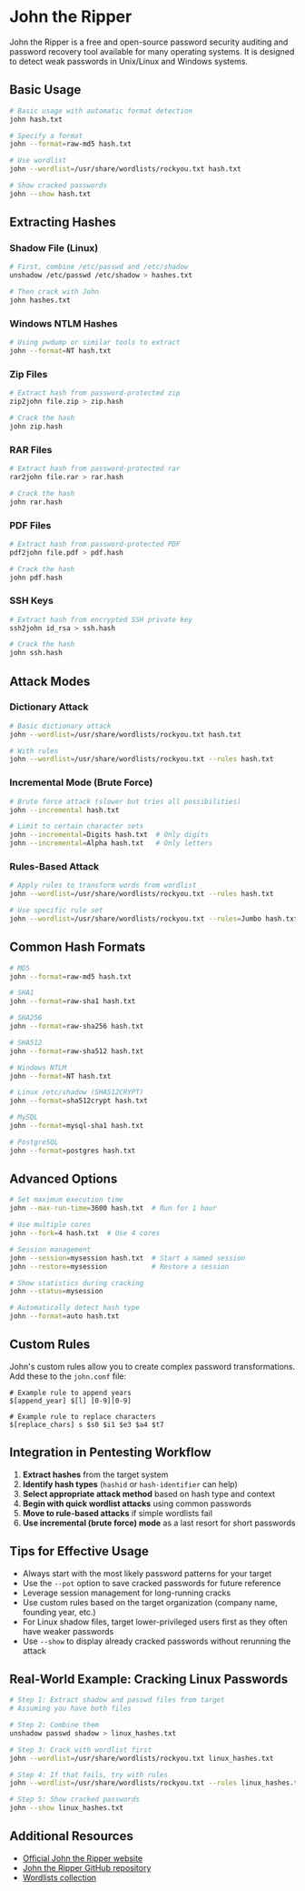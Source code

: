 # John the Ripper

John the Ripper is a free and open-source password security auditing and password recovery tool available for many operating systems. It is designed to detect weak passwords in Unix/Linux and Windows systems.

## Basic Usage

```bash
# Basic usage with automatic format detection
john hash.txt

# Specify a format
john --format=raw-md5 hash.txt

# Use wordlist
john --wordlist=/usr/share/wordlists/rockyou.txt hash.txt

# Show cracked passwords
john --show hash.txt
```

## Extracting Hashes

### Shadow File (Linux)

```bash
# First, combine /etc/passwd and /etc/shadow
unshadow /etc/passwd /etc/shadow > hashes.txt

# Then crack with John
john hashes.txt
```

### Windows NTLM Hashes

```bash
# Using pwdump or similar tools to extract
john --format=NT hash.txt
```

### Zip Files

```bash
# Extract hash from password-protected zip
zip2john file.zip > zip.hash

# Crack the hash
john zip.hash
```

### RAR Files

```bash
# Extract hash from password-protected rar
rar2john file.rar > rar.hash

# Crack the hash
john rar.hash
```

### PDF Files

```bash
# Extract hash from password-protected PDF
pdf2john file.pdf > pdf.hash

# Crack the hash
john pdf.hash
```

### SSH Keys

```bash
# Extract hash from encrypted SSH private key
ssh2john id_rsa > ssh.hash

# Crack the hash
john ssh.hash
```

## Attack Modes

### Dictionary Attack

```bash
# Basic dictionary attack
john --wordlist=/usr/share/wordlists/rockyou.txt hash.txt

# With rules
john --wordlist=/usr/share/wordlists/rockyou.txt --rules hash.txt
```

### Incremental Mode (Brute Force)

```bash
# Brute force attack (slower but tries all possibilities)
john --incremental hash.txt

# Limit to certain character sets
john --incremental=Digits hash.txt  # Only digits
john --incremental=Alpha hash.txt   # Only letters
```

### Rules-Based Attack

```bash
# Apply rules to transform words from wordlist
john --wordlist=/usr/share/wordlists/rockyou.txt --rules hash.txt

# Use specific rule set
john --wordlist=/usr/share/wordlists/rockyou.txt --rules=Jumbo hash.txt
```

## Common Hash Formats

```bash
# MD5
john --format=raw-md5 hash.txt

# SHA1
john --format=raw-sha1 hash.txt

# SHA256
john --format=raw-sha256 hash.txt

# SHA512
john --format=raw-sha512 hash.txt

# Windows NTLM
john --format=NT hash.txt

# Linux /etc/shadow (SHA512CRYPT)
john --format=sha512crypt hash.txt

# MySQL
john --format=mysql-sha1 hash.txt

# PostgreSQL
john --format=postgres hash.txt
```

## Advanced Options

```bash
# Set maximum execution time
john --max-run-time=3600 hash.txt  # Run for 1 hour

# Use multiple cores
john --fork=4 hash.txt  # Use 4 cores

# Session management
john --session=mysession hash.txt  # Start a named session
john --restore=mysession           # Restore a session

# Show statistics during cracking
john --status=mysession

# Automatically detect hash type
john --format=auto hash.txt
```

## Custom Rules

John's custom rules allow you to create complex password transformations. Add these to the `john.conf` file:

```
# Example rule to append years
$[append_year] $[l] [0-9][0-9]

# Example rule to replace characters
$[replace_chars] s $s0 $i1 $e3 $a4 $t7
```

## Integration in Pentesting Workflow

1. **Extract hashes** from the target system
2. **Identify hash types** (`hashid` or `hash-identifier` can help)
3. **Select appropriate attack method** based on hash type and context
4. **Begin with quick wordlist attacks** using common passwords
5. **Move to rule-based attacks** if simple wordlists fail
6. **Use incremental (brute force) mode** as a last resort for short passwords

## Tips for Effective Usage

- Always start with the most likely password patterns for your target
- Use the `--pot` option to save cracked passwords for future reference
- Leverage session management for long-running cracks
- Use custom rules based on the target organization (company name, founding year, etc.)
- For Linux shadow files, target lower-privileged users first as they often have weaker passwords
- Use `--show` to display already cracked passwords without rerunning the attack

## Real-World Example: Cracking Linux Passwords

```bash
# Step 1: Extract shadow and passwd files from target
# Assuming you have both files

# Step 2: Combine them
unshadow passwd shadow > linux_hashes.txt

# Step 3: Crack with wordlist first
john --wordlist=/usr/share/wordlists/rockyou.txt linux_hashes.txt

# Step 4: If that fails, try with rules
john --wordlist=/usr/share/wordlists/rockyou.txt --rules linux_hashes.txt

# Step 5: Show cracked passwords
john --show linux_hashes.txt
```

## Additional Resources

- [Official John the Ripper website](https://www.openwall.com/john/)
- [John the Ripper GitHub repository](https://github.com/openwall/john)
- [Wordlists collection](https://github.com/danielmiessler/SecLists) 